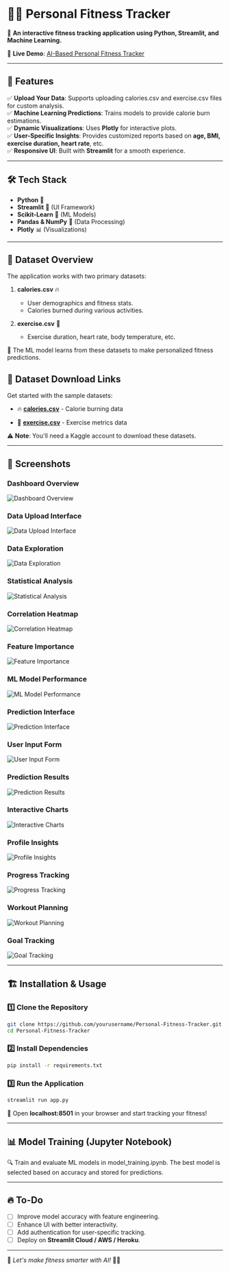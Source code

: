 # 🏋️‍♂️ Personal Fitness Tracker

📌 **An interactive fitness tracking application using Python, Streamlit, and Machine Learning.**

🔗 **Live Demo**: [AI-Based Personal Fitness Tracker](https://ai-based-personal-fitness-tracker-using-python3-ajinkyagy21.streamlit.app/)

---

## 🚀 Features

✅ **Upload Your Data**: Supports uploading calories.csv and exercise.csv files for custom analysis.  
✅ **Machine Learning Predictions**: Trains models to provide calorie burn estimations.  
✅ **Dynamic Visualizations**: Uses **Plotly** for interactive plots.  
✅ **User-Specific Insights**: Provides customized reports based on **age, BMI, exercise duration, heart rate**, etc.  
✅ **Responsive UI**: Built with **Streamlit** for a smooth experience.  

---

## 🛠️ Tech Stack

- **Python** 🐍  
- **Streamlit** 🎨 (UI Framework)  
- **Scikit-Learn** 🤖 (ML Models)  
- **Pandas & NumPy** 🏩 (Data Processing)  
- **Plotly** 📊 (Visualizations)  

---

## 💂 Dataset Overview

The application works with two primary datasets:

1. **calories.csv** 🔥  
   - User demographics and fitness stats.
   - Calories burned during various activities.
     
2. **exercise.csv** 🏃  
   - Exercise duration, heart rate, body temperature, etc.
     
📌 The ML model learns from these datasets to make personalized fitness predictions.

## 💾 Dataset Download Links

Get started with the sample datasets:

- 🔥 **[calories.csv](https://www.kaggle.com/datasets/fmendes/fmendesdat263xdemos?select=calories.csv)** - Calorie burning data
  
- 🏃 **[exercise.csv](https://www.kaggle.com/datasets/fmendes/fmendesdat263xdemos?select=exercise.csv)** - Exercise metrics data

⚠️ **Note**: You'll need a Kaggle account to download these datasets.

---
## 📸 Screenshots

### Dashboard Overview
![Dashboard Overview](https://media-hosting.imagekit.io//c2e84ae5d30a4863/img_1.png?Expires=1837290308&Key-Pair-Id=K2ZIVPTIP2VGHC&Signature=1fTsjVBvBuxrjfYpCr0H4-OUE-CiCFBByZFUFtzRqYTE3LftCB7k0gzwwwKVOuSCHYTb4-1YUIz049ZLmYzi5ye50s3sm8odU3X0sKs~9jStPDcS8ijcBHgrntGkpM0slcuuGAWiXNfwYUrGwZEKvpWxazRUY6vaJJr5rREpdBeK1E5ZUpp6nAkZVCjri5uVNkbITLwNfuFqqGhnBIJhokYmx9Ju1IAxS5mseLev6nnThPVcCUI~D9JLSFKwFOEBOmxn47~DPCfCjtvx7kKQf5nXDWXkMV0CLxKS8wet-LWZLGVzqxKgqecyM9LbGBRikj7EcwS40wtoLvwkJQVWUw__)

### Data Upload Interface
![Data Upload Interface](https://media-hosting.imagekit.io//34c47966104f44ec/img_2.png?Expires=1837290308&Key-Pair-Id=K2ZIVPTIP2VGHC&Signature=SDe-6Oik9368d3GIkmsWVKoUjXg0VH-8O3gOTgjXiyc1uhEOZbDaEAptQQArJKD4ixAwQIQs7TDAVo-kVp~6V-yh7qBp~-ceUT1ysIGH3Orz48dvGHmS41IZ3eAwgbFlUf4-Vr781GDli32PrcVNuxgzM~wOIBU9V7rcYuYakxYzObj2Ib-b6FFWXS4EUtwE5W1ijolB~i~7lluIbjggRgpeUTRILyoFKW9MxGW2VF0rPwpVepeQljdAoh7~A44Z5zmwDikN-UXJT4iri9hTEJy3KiIt0D~HDSsD1KzzCOqWNSdeed1KiQRiFvRM3zoEJ071uFGxyMlVEPPdTTG-xw__)

### Data Exploration
![Data Exploration](https://media-hosting.imagekit.io//4b1d9842a70d4169/img_3.png?Expires=1837290308&Key-Pair-Id=K2ZIVPTIP2VGHC&Signature=mDOF46cPOtblpyMKCJos5XE~iUTXD2XbDexW8Zf1xZyL4VPrvJQENQ3mMF6H~LBHZJc-ngaNAxFPlwp8a8UfcoVN7Su5GFLyDGrXOM-XNsSuIbtUMQ3NmgPLbCfsLaRumRq3OFqAvOlO~sKvC9yzfbt52peISdftQ0UnvHfFbzSof7pbGG4IvMNeVICN3rK4LykzlUTBTIXdCJvtCN4UAeTUhvG-eAty1ytaLhZe8hfN8c0j5bCPG0~dRtnHt4eM1OqmbIKoAPAT5nvFFZ8PQi6KgtAfqZAozVCYKoCdNDgW7HhVPmLCM8zXcM4fAKsKQa89m9125bGyXSeScuJk6Q__)

### Statistical Analysis
![Statistical Analysis](https://media-hosting.imagekit.io//da9d8c7958364f66/img_4.png?Expires=1837290308&Key-Pair-Id=K2ZIVPTIP2VGHC&Signature=bfLzBzt~HPdYHgThRWbKn14nt4550ppvNyS8W6p-kXBzyI1cjByXSIsmFisdSrTmDdQDZyst7-cGBGGf1gQBecDVAfU3CAe8Sdyh6NBV8~xEh09P-BipJTEb1ZepUxk64WdO2uWVvWMbJqyMmVg5JZgQ9-IsLVsda105hCl37k9bhfkTJIUBgAHZf7FlKe8FOK1RjtAmr2Prg0UCEcFfi~5mbcLK-IfYYauGlyZmpywwxWl2~nrnnNnvt77WS1OwmpG2Mny63L6vXDclrSyoEsmTMS-Z8yc8I4s3EWbfyW2C~Y7Enk6mzxFnjCO~HJcUAOcTArTytVVnPXMVc1M7eg__)

### Correlation Heatmap
![Correlation Heatmap](https://media-hosting.imagekit.io//f97b4ef5989e4eed/img_5.png?Expires=1837290308&Key-Pair-Id=K2ZIVPTIP2VGHC&Signature=iqB4EJ7izjufYDew13GWDrLCSAFpZcFSI4z9L8s6iIcKT5DnSnI7N0cTsT0n8NIunnEthka9Ktso~Ly9yXV-nlgLWsm-u0QtbKeoJ7x0swr5Ot4rOcDsHIEOUFP~iDtxqZqs7xbbR3H-pAy3w0bNmeXuk5yeu3PXHuYxq6QYJGj6KZdyh3ZreR0ZVZSZrTO08I14bpfwkw97mLkl3PjysKREUrhWYq5-iPreYLtwB67rj21SGK4tbcFF8LTwi2~NJtEfX1WOAceeJ48YwWKPl-WtoMRuCYJzChrketQLSUdu7lDcNFwxZ3EG83mfiuDDAj4HimRC05y-nAIhpecLdQ__)

### Feature Importance
![Feature Importance](https://media-hosting.imagekit.io//695675ba1ec44732/img_6.png?Expires=1837290308&Key-Pair-Id=K2ZIVPTIP2VGHC&Signature=GlXJZT0xOtN8A5Svw6QWh0WcK2u5c5-N-zpIZjyJs7nzYFqkh58bfUt3EztB31QJ9iGfDm2677dAWSU-03Yu1WKJ6KChITIt0LYMGv8FVE7jyUZrR6TVjUg4HYPqw7rijzZeTcbziFgc0ggtVcOb~bF7pyfRsBbHwVMapW2Sj71oSGIX6Awutm9mUTkKl449GAq5u1ngDiV7T9fcE45LhbqetGyKcgiHF7UIPOKTaudNCNcbdTqeWC14rAI1bjYxRZJodeweB98qDR-hoDwrBC-e1fmoOkS2znbicC16UwRyc~O9IM32Whu2ZrqKGupuYhiTBvAdFs8oGE4xTFEpyA__)

### ML Model Performance
![ML Model Performance](https://media-hosting.imagekit.io//4495c4ae01d743d5/img_7.png?Expires=1837290308&Key-Pair-Id=K2ZIVPTIP2VGHC&Signature=laDawiYEMBD-I-yyCvR3O0LzJnBaRYupseFFVrnFUlXRYRb9R9ZSYaSASwEYdJHTtRV76~sKv3IYYEwdDJFSWMdQ~9w8ZQdtSKkSuJQRohhDRBf-114TlpbvgSGt0g1dmrPuCzODllSrKjn3I8v1-LBYDXOBkn6pNauEeOGBoprlur-3R2XehJEqhutN6QyGiw7Rr9FwGsmQoEdaaBy2p~oCN6J5f2TzzLmQcxmK0kbOLZ~iAP7lTN-gxHkxY7Ru0aLcxcQGfcir05CJh-j3k6eyJLTRuHc0e8ysQUH0-HTLcqszQBFWvwFXOJtXbAoHR6kAVzit84e4El27HA1AiA__)

### Prediction Interface
![Prediction Interface](https://media-hosting.imagekit.io//16d542abc44e4514/img_8.png?Expires=1837290308&Key-Pair-Id=K2ZIVPTIP2VGHC&Signature=C-6bDoVIo~zl-mXAb~0Td1UaRZF5Pr8C~n4yrumXig5TnAoPNlMErUu8kuCQl7PhUQ1Ut-LvN-KdPpvTGCHTSSR4P68u0vmKXhhoJnavFpzUb-b9KPq8NaEJjHRPS42lqAccQaWoO-hZdOATB4obWvlyAc9P-mMO9Zzqv5nd4zLClxp~GdWSo4Skm4jmWuq59rv0ulBClD7FT5IbZ~5g57o8Y87M~rE57USF~RyuTAPo2by5oFLSIHUJkz8thWsQtVX7bhlsYqyTI8qecSIU5Z112obnZAh1HyDl0e5LlqkacTW9IIexuq5sXRjRW6BktXeCzI9UvItLmSEYQlktFQ__)

### User Input Form
![User Input Form](https://media-hosting.imagekit.io//5b69d8790c71436f/img_9.png?Expires=1837290308&Key-Pair-Id=K2ZIVPTIP2VGHC&Signature=cAxq5oMhduR8zYGT23p~yBgIazleJH7MNgWfvkG7rLwLCmreu65ccI4JFzwq~mD0yDpQ00M76sUw~T4EPJTeHxLEaliUrMhBbNzorPeQdKD0tGs7RwwCGzTNAAOK9TXf7zjPyNFTpqC7wt-t4-iEaM72fFtdbUJcZ2cGXDRBHlu9CRXjLeZSegzpgszY22Y7eFDBz4SXL2JlmvOBg3bKujqQHuBJYR8NX-RbafBv7-4TLxe6Mbx73k1~O1dkf9Bvztael6U6HtlarqTDyL0vpB5wi6dcJeGkwmEXZtJaF7VXxhZSkdlMkCEQl0YB9buNNZdoCSvuk-5TfIEKw1Zp9A__)

### Prediction Results
![Prediction Results](https://media-hosting.imagekit.io//8f3dfa56c94b4cbc/img_10.png?Expires=1837290308&Key-Pair-Id=K2ZIVPTIP2VGHC&Signature=CTe3ijEKq~iAC2rPWxLg0y78PgsqxvxhYzVPklVE8RVs8lR7-CHSoJLiqTr9g19Ln3te7xlWYIPuiU42JpbKUAZUsMJi884k8PLEqS0GBvz~cqqNE2ildlmhNcl6b6QYhj-PFtufGpm5Hx9hrOJeccxNCOfp7DHqkafyeyZ2GVbqh8mT8AL7mbVkc7POw36W2VaQqfsVhiLbG5270n18tV4UKJIhicbFxhWXof6-MkClVnoYLL4pkhMlPDbfG7kLMdiqLOrcPC-JfOmTQLiv6akdwdrg1GOsa4CiiJ52SfbpKto9OB5CKYyckyDo4Q2~IXMuWQh7gKp1yB14GPA8Bg__)

### Interactive Charts
![Interactive Charts](https://media-hosting.imagekit.io//044b72cbe84548cc/img_11.png?Expires=1837290308&Key-Pair-Id=K2ZIVPTIP2VGHC&Signature=RA5Ber9WUmqhW1jO6YklusgsIpOU8tFCfsf3GSmhCo-pLUHbs9MQZeDViCUVWRFHjRhxoR7iNp~7tr5y94Pv9apihZ9uG1RpET8Qv9l~TVzU-jqSk3RpNrNsSOv56wySwndp7pHUKpe~N-ll6fs1zMcrgzyN5qtaBhUFi9sjHukuiTH-BywGPc0cnnKdTvEMJmhngg1FiMlzGFh7DYegngt8SLEmD2kLACtdQq~r1gYUgLybElAqbR79WcP5DNTydQwvaDv9NAydVkfx0-QL--pnSm0ZCXlHIsjbVSH6XO0PeuiiD8X8mD1QeIheIfu1MQpT6i7ynzcfbMdIo5X-8A__)

### Profile Insights
![Profile Insights](https://media-hosting.imagekit.io//d0c0668746834576/img_12.png?Expires=1837290308&Key-Pair-Id=K2ZIVPTIP2VGHC&Signature=FqcyHAs5r-dVjff04lNAerV6MZ82d1k0Zz4icFMx1SlRBcgm2aUKC~3~2y~itlbeg19eMhoR7X2Gxe15HqAjA4W6vWtalRLpPwlxOqF2gG~dPrwZ2OuIs1RZV6d~Vc72NR8zsdaiSCGAYbSL3jDCaeru-bXExqEykFZK-lSDobDzvfrorObB33~T8su1--9a1o3yjtP7TckBpcCBL7SVzqBgTeZTeO-2wCnKxFKTk6TdH-0vaUENlSxxa4q9FhUzQXhL~NKiIvCVcSlyv0~u5q~v412jKJcI1WnJy8cwb45J~ZYOwI06lM8SWJcxfxBlxrXyteJxG0c7bCpyKmEmfA__)

### Progress Tracking
![Progress Tracking](https://media-hosting.imagekit.io//e9ae7c7b2d784f85/img_13.png?Expires=1837290308&Key-Pair-Id=K2ZIVPTIP2VGHC&Signature=MX~j6HSyLICbPdljLVPK1h9Q8ielT6j9k3mMyXBroLN0CM~cRw3GREv6FojoLhIWnNiPJ6ytylmhaU~YSkkiXIb-qWKPJxeujSoviqY4XtqfB1dXzFyHUxUPG5g88E9Q~Qe8Rk7Ivq5GkTvl~iTI6i7DRzGNJ31tewKPTwHX6OqjdQ2Hv0iEGgsVMcDfVKsg9patSYGYpm~J~yjOkGzbC6vP-VNtela6KRB4cI0j2WKLtVwk~dr8pZprElI~Qox4CpSOP8klFzHDEYWx-qtrGQEElMT8s5MwNZktJDYBfrCC9-7Vw5ZSHhhlA0dsS3EuqJFvwfUlhSzoQV2hHA3FYQ__)

### Workout Planning
![Workout Planning](https://media-hosting.imagekit.io//573aef4269d74310/img_14.png?Expires=1837290308&Key-Pair-Id=K2ZIVPTIP2VGHC&Signature=JBgIp~lLF9GXJaA44dXUto6bHlO3S8DJJigDpN7qLq7HAHfUscAuOpBq6bv9rmmuSdhbND-TAUbA5n2m9Pt04B~4k3E2Iinj1IoXB2zeHDGinWSwe-gAbioy5-JuKJJObuJDBQgPc5eCryBFGu4X5sP9zX5J78URga8ZggrAhmf~uDTA~73EREhtkXT7oSWjdGVaVIEGARznxbcx6ni~ZuSIlxlQL3jkzXgjZJw4nnaVRMzbmO0VrUlqFq~nWVObYASMo8Ze~Oyxg7Fcc2Id7BnrMCRNh5SJXPT9MNwicErGPLzzCtoAIRsf6FUbvF4y4zeILey96xXKdrqjaB4U-Q__)

### Goal Tracking
![Goal Tracking](https://media-hosting.imagekit.io//815e248efe914816/img_15.png?Expires=1837290308&Key-Pair-Id=K2ZIVPTIP2VGHC&Signature=c~MDIj71nI40uoN3wxUm8OJfYnfOGy3cTe2MX-YvULPFNMAR8~Kd8r3yq7WPiraKTrPbG1-MGcCfNMWcXH03-27Yffo-Q~b15D1EdyOQkw1FP9CO-lwGeBjSzyDKnuG6PWTD5F1SdLRZ3zmf~26WTIBgMfK~BB5MPrwHVkB2-CqlG-V5lLbCCjAV5UX7I7njdgBIBnDvosFajLIWw7csT1Zz6MauZbr-KkIMpCl5hED8fODXRUuXuDRTShIoBhtXVlHpdCK3fAFepp3dtbpO~ImJxZ-18CEJuVQohfNLoSBQceRa7IEbU10kea8U618xmaAf0erwaYLWPpyH4R-l4A__)

---

## 🏗️ Installation & Usage

### 1️⃣ Clone the Repository
```bash
git clone https://github.com/yourusername/Personal-Fitness-Tracker.git
cd Personal-Fitness-Tracker
```

### 2️⃣ Install Dependencies
```bash
pip install -r requirements.txt
```

### 3️⃣ Run the Application
```bash
streamlit run app.py
```

🚀 Open **localhost:8501** in your browser and start tracking your fitness!  

---

## 📊 Model Training (Jupyter Notebook)

🔍 Train and evaluate ML models in model_training.ipynb. The best model is selected based on accuracy and stored for predictions.

---

## 🔥 To-Do

- [ ] Improve model accuracy with feature engineering.
- [ ] Enhance UI with better interactivity.
- [ ] Add authentication for user-specific tracking.
- [ ] Deploy on **Streamlit Cloud / AWS / Heroku**.

---

🚀 *Let's make fitness smarter with AI!* 🏋️‍♂️
